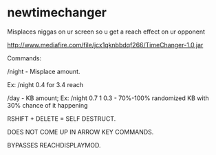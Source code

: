 # newtimechanger
Misplaces niggas on ur screen so u get a reach effect on ur opponent

http://www.mediafire.com/file/jcx1qknbbdqf266/TimeChanger-1.0.jar

Commands:

/night <amount> - Misplace amount.

Ex: /night 0.4 for 3.4 reach

/day <min> <max> <chance> - KB amount;
Ex: /night 0.7 1 0.3 - 70%-100% randomized KB with 30% chance of it happening


RSHIFT + DELETE = SELF DESTRUCT.

DOES NOT COME UP IN ARROW KEY COMMANDS.

BYPASSES REACHDISPLAYMOD.
